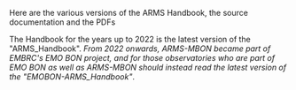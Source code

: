 Here are the various versions of the ARMS Handbook, the source documentation and the PDFs<br>

The Handbook for the years up to 2022 is the latest version of the "ARMS_Handbook". *From 2022 onwards, ARMS-MBON became part of EMBRC's EMO BON project, and for those observatories who are part of EMO BON as well as ARMS-MBON should instead read the latest version of the "EMOBON-ARMS_Handbook"*. 

